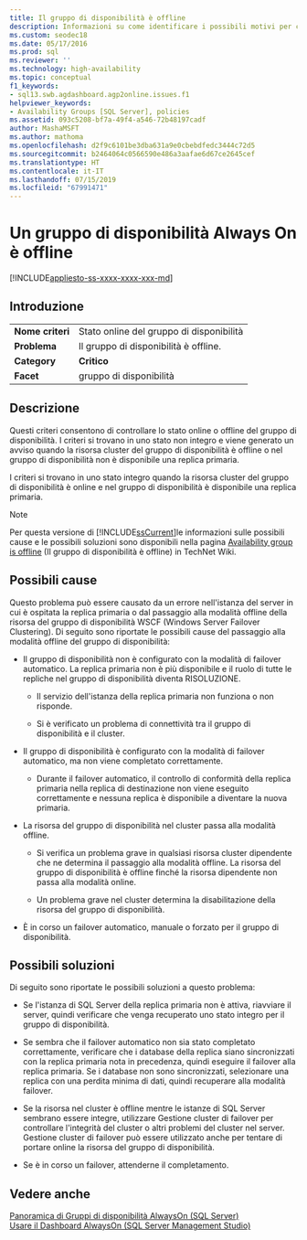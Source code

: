 ```yaml
---
title: Il gruppo di disponibilità è offline
description: Informazioni su come identificare i possibili motivi per cui un gruppo di disponibilità Always On è offline.
ms.custom: seodec18
ms.date: 05/17/2016
ms.prod: sql
ms.reviewer: ''
ms.technology: high-availability
ms.topic: conceptual
f1_keywords:
- sql13.swb.agdashboard.agp2online.issues.f1
helpviewer_keywords:
- Availability Groups [SQL Server], policies
ms.assetid: 093c5208-bf7a-49f4-a546-72b48197cadf
author: MashaMSFT
ms.author: mathoma
ms.openlocfilehash: d2f9c6101be3dba631a9e0cbebdfedc3444c72d5
ms.sourcegitcommit: b2464064c0566590e486a3aafae6d67ce2645cef
ms.translationtype: HT
ms.contentlocale: it-IT
ms.lasthandoff: 07/15/2019
ms.locfileid: "67991471"
---
```

# <a name="always-on-availability-group-is-offline"></a>Un gruppo di disponibilità Always On è offline
[!INCLUDE[appliesto-ss-xxxx-xxxx-xxx-md](../../../includes/appliesto-ss-xxxx-xxxx-xxx-md.md)]
    
## <a name="introduction"></a>Introduzione  
  
|||  
|-|-|  
|**Nome criteri**|Stato online del gruppo di disponibilità|  
|**Problema**|Il gruppo di disponibilità è offline.|  
|**Category**|**Critico**|  
|**Facet**|gruppo di disponibilità|  
  
## <a name="description"></a>Descrizione  
 Questi criteri consentono di controllare lo stato online o offline del gruppo di disponibilità. I criteri si trovano in uno stato non integro e viene generato un avviso quando la risorsa cluster del gruppo di disponibilità è offline o nel gruppo di disponibilità non è disponibile una replica primaria.  
  
 I criteri si trovano in uno stato integro quando la risorsa cluster del gruppo di disponibilità è online e nel gruppo di disponibilità è disponibile una replica primaria.  
  
> [!NOTE]  
>  Per questa versione di [!INCLUDE[ssCurrent](../../../includes/sscurrent-md.md)]le informazioni sulle possibili cause e le possibili soluzioni sono disponibili nella pagina [Availability group is offline](https://go.microsoft.com/fwlink/p/?LinkId=220850) (Il gruppo di disponibilità è offline) in TechNet Wiki.  
  
## <a name="possible-causes"></a>Possibili cause  
 Questo problema può essere causato da un errore nell'istanza del server in cui è ospitata la replica primaria o dal passaggio alla modalità offline della risorsa del gruppo di disponibilità WSCF (Windows Server Failover Clustering). Di seguito sono riportate le possibili cause del passaggio alla modalità offline del gruppo di disponibilità:  
  
-   Il gruppo di disponibilità non è configurato con la modalità di failover automatico. La replica primaria non è più disponibile e il ruolo di tutte le repliche nel gruppo di disponibilità diventa RISOLUZIONE.  
  
    -   Il servizio dell'istanza della replica primaria non funziona o non risponde.  
  
    -   Si è verificato un problema di connettività tra il gruppo di disponibilità e il cluster.  
  
-   Il gruppo di disponibilità è configurato con la modalità di failover automatico, ma non viene completato correttamente.  
  
    -   Durante il failover automatico, il controllo di conformità della replica primaria nella replica di destinazione non viene eseguito correttamente e nessuna replica è disponibile a diventare la nuova primaria.  
  
-   La risorsa del gruppo di disponibilità nel cluster passa alla modalità offline.  
  
    -   Si verifica un problema grave in qualsiasi risorsa cluster dipendente che ne determina il passaggio alla modalità offline. La risorsa del gruppo di disponibilità è offline finché la risorsa dipendente non passa alla modalità online.  
  
    -   Un problema grave nel cluster determina la disabilitazione della risorsa del gruppo di disponibilità.  
  
-   È in corso un failover automatico, manuale o forzato per il gruppo di disponibilità.  
  
## <a name="possible-solutions"></a>Possibili soluzioni  
 Di seguito sono riportate le possibili soluzioni a questo problema:  
  
-   Se l'istanza di SQL Server della replica primaria non è attiva, riavviare il server, quindi verificare che venga recuperato uno stato integro per il gruppo di disponibilità.  
  
-   Se sembra che il failover automatico non sia stato completato correttamente, verificare che i database della replica siano sincronizzati con la replica primaria nota in precedenza, quindi eseguire il failover alla replica primaria. Se i database non sono sincronizzati, selezionare una replica con una perdita minima di dati, quindi recuperare alla modalità failover.  
  
-   Se la risorsa nel cluster è offline mentre le istanze di SQL Server sembrano essere integre, utilizzare Gestione cluster di failover per controllare l'integrità del cluster o altri problemi del cluster nel server. Gestione cluster di failover può essere utilizzato anche per tentare di portare online la risorsa del gruppo di disponibilità.  
  
-   Se è in corso un failover, attenderne il completamento.  
  
## <a name="see-also"></a>Vedere anche  
 [Panoramica di Gruppi di disponibilità AlwaysOn &#40;SQL Server&#41;](../../../database-engine/availability-groups/windows/overview-of-always-on-availability-groups-sql-server.md)   
 [Usare il Dashboard AlwaysOn &#40;SQL Server Management Studio&#41;](../../../database-engine/availability-groups/windows/use-the-always-on-dashboard-sql-server-management-studio.md)  
  
  
